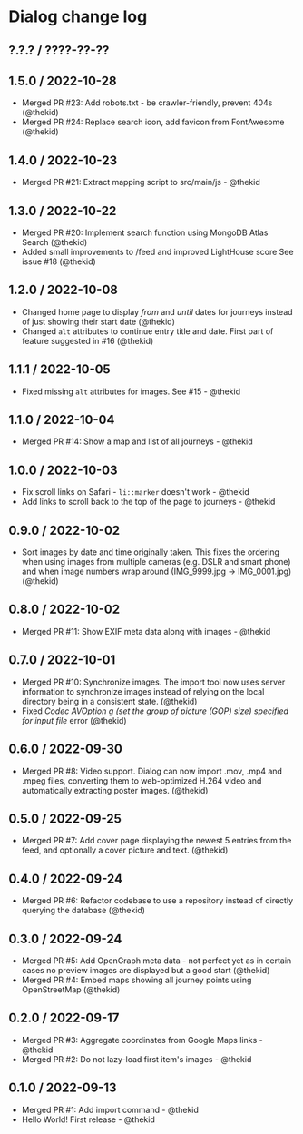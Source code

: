 Dialog change log
=================

## ?.?.? / ????-??-??

## 1.5.0 / 2022-10-28

* Merged PR #23: Add robots.txt - be crawler-friendly, prevent 404s
  (@thekid)
* Merged PR #24: Replace search icon, add favicon from FontAwesome
  (@thekid)

## 1.4.0 / 2022-10-23

* Merged PR #21: Extract mapping script to src/main/js - @thekid

## 1.3.0 / 2022-10-22

* Merged PR #20: Implement search function using MongoDB Atlas Search
  (@thekid)
* Added small improvements to /feed and improved LightHouse score
  See issue #18
  (@thekid)

## 1.2.0 / 2022-10-08

* Changed home page to display *from* and *until* dates for journeys
  instead of just showing their start date
  (@thekid)
* Changed `alt` attributes to continue entry title and date. First part
  of feature suggested in #16
  (@thekid)

## 1.1.1 / 2022-10-05

* Fixed missing `alt` attributes for images. See #15 - @thekid

## 1.1.0 / 2022-10-04

* Merged PR #14: Show a map and list of all journeys - @thekid

## 1.0.0 / 2022-10-03

* Fix scroll links on Safari - `li::marker` doesn't work - @thekid
* Add links to scroll back to the top of the page to journeys - @thekid

## 0.9.0 / 2022-10-02

* Sort images by date and time originally taken. This fixes the ordering
  when using images from multiple cameras (e.g. DSLR and smart phone)
  and when image numbers wrap around (IMG_9999.jpg -> IMG_0001.jpg)
  (@thekid)

## 0.8.0 / 2022-10-02

* Merged PR #11: Show EXIF meta data along with images - @thekid

## 0.7.0 / 2022-10-01

* Merged PR #10: Synchronize images. The import tool now uses server
  information to synchronize images instead of relying on the local
  directory being in a consistent state.
  (@thekid)
* Fixed *Codec AVOption g (set the group of picture (GOP) size) specified 
  for input file* error
  (@thekid)

## 0.6.0 / 2022-09-30

* Merged PR #8: Video support. Dialog can now import .mov, .mp4 and .mpeg
  files, converting them to web-optimized H.264 video and automatically
  extracting poster images.
  (@thekid)

## 0.5.0 / 2022-09-25

* Merged PR #7: Add cover page displaying the newest 5 entries from the
  feed, and optionally a cover picture and text.
  (@thekid)

## 0.4.0 / 2022-09-24

* Merged PR #6: Refactor codebase to use a repository instead of directly
  querying the database
  (@thekid)

## 0.3.0 / 2022-09-24

* Merged PR #5: Add OpenGraph meta data - not perfect yet as in certain
  cases no preview images are displayed but a good start
  (@thekid)
* Merged PR #4: Embed maps showing all journey points using OpenStreetMap
  (@thekid)

## 0.2.0 / 2022-09-17

* Merged PR #3: Aggregate coordinates from Google Maps links - @thekid
* Merged PR #2: Do not lazy-load first item's images - @thekid

## 0.1.0 / 2022-09-13

* Merged PR #1: Add import command - @thekid
* Hello World! First release - @thekid
